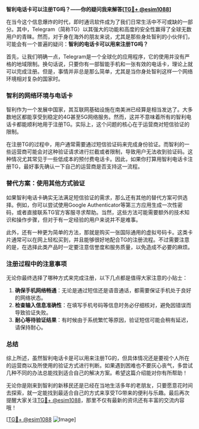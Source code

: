 **智利电话卡可以注册TG吗？——你的疑问我来解答[[TG💪+ @esim1088](https://t.me/s/esim1088)]**

在当今这个信息爆炸的时代，即时通讯软件成为了我们日常生活中不可或缺的一部分。其中，Telegram（简称TG）以其强大的功能和高度的安全性赢得了全球无数用户的青睐。然而，对于身在海外的朋友来说，尤其是那些身处智利的小伙伴们，可能会有一个普遍的疑问：**智利的电话卡可以用来注册TG吗？**

首先，让我们明确一点，Telegram是一个全球化的应用程序，它的使用并没有严格的地域限制。换句话说，只要你有一部智能手机和一张有效的电话卡，理论上就可以完成注册。但是，事情并非总是那么简单，尤其是当你身处智利这样一个网络环境相对复杂的国家时。

### 智利的网络环境与电话卡

智利作为一个发展中国家，其互联网基础设施在南美洲已经算是相当发达了。大多数地区都能享受到稳定的4G甚至5G网络服务。然而，这并不意味着所有的智利电话卡都能顺利地用于注册TG。实际上，这个问题的核心在于运营商对短信验证的限制。

在注册TG的过程中，用户通常需要通过短信验证码来完成身份验证。而智利的一些运营商可能会对这种验证请求进行拦截或者限制，导致用户无法收到验证码。这种情况尤其常见于一些低成本的预付费电话卡。因此，如果你打算用智利电话卡注册TG，最好事先确认一下自己的运营商是否支持这一流程。

### 替代方案：使用其他方式验证

如果智利电话卡确实无法满足短信验证的需求，那么还有其他的替代方案可供选择。例如，你可以尝试使用Google Authenticator等第三方应用生成一次性密码，或者直接联系TG官方客服寻求帮助。当然，这些方法可能需要额外的技术知识和操作步骤，但对于有一定经验的用户来说并不是难事。

此外，还有一种更为简单的方法，那就是购买一张国际通用的虚拟号码卡。这类卡片通常可以在网上轻松买到，并且能够很好地配合TG的注册流程。不过需要注意的是，在选择此类产品时一定要注意信誉度和服务质量，以免造成不必要的麻烦。

### 注册过程中的注意事项

无论你最终选择了哪种方式来完成注册，以下几点都是值得大家注意的小贴士：

1. **确保手机网络畅通**：无论是通过短信还是语音通话，都需要保证手机处于良好的网络状态。
2. **检查输入信息准确性**：在填写手机号码等信息时务必仔细核对，避免因错误而导致验证失败。
3. **耐心等待验证结果**：有时候由于系统繁忙等原因，验证短信可能会稍有延迟，请保持耐心。

### 总结

综上所述，虽然智利电话卡是可以用来注册TG的，但具体情况还是要视个人所在的运营商以及所使用的验证方式进行判断。如果遇到困难也不要灰心丧气，多尝试几种不同的办法总能找到适合自己的解决方案。希望这篇介绍能对你有所帮助！

无论你是刚来到智利的新移民还是已经在当地生活多年的老朋友，只要愿意花时间去探索，就一定能找到最适合自己的方式来享受TG带来的便利与乐趣。最后再次提醒大家关注[TG💪+ @esim1088](https://t.me/s/esim1088)，那里不仅有最新的资讯还有丰富的交流内容哦！

[[TG💪+ @esim1088](https://t.me/s/esim1088) ![Image](https://i.postimg.cc/4NQfJmqS/Snipaste-2025-05-13-00-14-12.png)]